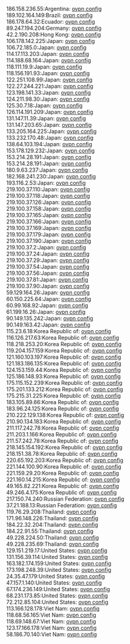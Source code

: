 186.158.236.55:Argentina: [ovpn config](vpn/186_158_236_55.ovpn)  
189.102.164.149:Brazil: [ovpn config](vpn/189_102_164_149.ovpn)  
186.178.64.32:Ecuador: [ovpn config](vpn/186_178_64_32.ovpn)  
89.247.194.204:Germany: [ovpn config](vpn/89_247_194_204.ovpn)  
42.2.190.208:Hong Kong: [ovpn config](vpn/42_2_190_208.ovpn)  
106.178.142.225:Japan: [ovpn config](vpn/106_178_142_225.ovpn)  
106.72.185.0:Japan: [ovpn config](vpn/106_72_185_0.ovpn)  
114.17.113.203:Japan: [ovpn config](vpn/114_17_113_203.ovpn)  
114.188.68.164:Japan: [ovpn config](vpn/114_188_68_164.ovpn)  
118.111.19.9:Japan: [ovpn config](vpn/118_111_19_9.ovpn)  
118.156.191.93:Japan: [ovpn config](vpn/118_156_191_93.ovpn)  
122.251.108.99:Japan: [ovpn config](vpn/122_251_108_99.ovpn)  
122.27.244.221:Japan: [ovpn config](vpn/122_27_244_221.ovpn)  
123.198.141.33:Japan: [ovpn config](vpn/123_198_141_33.ovpn)  
124.211.98.30:Japan: [ovpn config](vpn/124_211_98_30.ovpn)  
125.30.7.18:Japan: [ovpn config](vpn/125_30_7_18.ovpn)  
126.114.191.209:Japan: [ovpn config](vpn/126_114_191_209.ovpn)  
131.147.11.39:Japan: [ovpn config](vpn/131_147_11_39.ovpn)  
131.147.203.65:Japan: [ovpn config](vpn/131_147_203_65.ovpn)  
133.205.164.225:Japan: [ovpn config](vpn/133_205_164_225.ovpn)  
133.232.170.48:Japan: [ovpn config](vpn/133_232_170_48.ovpn)  
138.64.103.194:Japan: [ovpn config](vpn/138_64_103_194.ovpn)  
153.178.129.232:Japan: [ovpn config](vpn/153_178_129_232.ovpn)  
153.214.28.191:Japan: [ovpn config](vpn/153_214_28_191.ovpn)  
153.214.28.191:Japan: [ovpn config](vpn/153_214_28_191.ovpn)  
180.9.63.237:Japan: [ovpn config](vpn/180_9_63_237.ovpn)  
182.168.241.230:Japan: [ovpn config](vpn/182_168_241_230.ovpn)  
193.116.2.53:Japan: [ovpn config](vpn/193_116_2_53.ovpn)  
219.100.37.110:Japan: [ovpn config](vpn/219_100_37_110.ovpn)  
219.100.37.118:Japan: [ovpn config](vpn/219_100_37_118.ovpn)  
219.100.37.126:Japan: [ovpn config](vpn/219_100_37_126.ovpn)  
219.100.37.158:Japan: [ovpn config](vpn/219_100_37_158.ovpn)  
219.100.37.165:Japan: [ovpn config](vpn/219_100_37_165.ovpn)  
219.100.37.166:Japan: [ovpn config](vpn/219_100_37_166.ovpn)  
219.100.37.169:Japan: [ovpn config](vpn/219_100_37_169.ovpn)  
219.100.37.179:Japan: [ovpn config](vpn/219_100_37_179.ovpn)  
219.100.37.190:Japan: [ovpn config](vpn/219_100_37_190.ovpn)  
219.100.37.2:Japan: [ovpn config](vpn/219_100_37_2.ovpn)  
219.100.37.24:Japan: [ovpn config](vpn/219_100_37_24.ovpn)  
219.100.37.29:Japan: [ovpn config](vpn/219_100_37_29.ovpn)  
219.100.37.54:Japan: [ovpn config](vpn/219_100_37_54.ovpn)  
219.100.37.56:Japan: [ovpn config](vpn/219_100_37_56.ovpn)  
219.100.37.81:Japan: [ovpn config](vpn/219_100_37_81.ovpn)  
219.100.37.90:Japan: [ovpn config](vpn/219_100_37_90.ovpn)  
59.129.164.26:Japan: [ovpn config](vpn/59_129_164_26.ovpn)  
60.150.225.64:Japan: [ovpn config](vpn/60_150_225_64.ovpn)  
60.99.168.92:Japan: [ovpn config](vpn/60_99_168_92.ovpn)  
61.199.16.26:Japan: [ovpn config](vpn/61_199_16_26.ovpn)  
90.149.135.242:Japan: [ovpn config](vpn/90_149_135_242.ovpn)  
90.149.163.42:Japan: [ovpn config](vpn/90_149_163_42.ovpn)  
115.23.6.18:Korea Republic of: [ovpn config](vpn/115_23_6_18.ovpn)  
116.126.217.63:Korea Republic of: [ovpn config](vpn/116_126_217_63.ovpn)  
118.218.253.20:Korea Republic of: [ovpn config](vpn/118_218_253_20.ovpn)  
119.204.157.159:Korea Republic of: [ovpn config](vpn/119_204_157_159.ovpn)  
121.160.103.197:Korea Republic of: [ovpn config](vpn/121_160_103_197.ovpn)  
121.183.186.135:Korea Republic of: [ovpn config](vpn/121_183_186_135.ovpn)  
124.153.159.44:Korea Republic of: [ovpn config](vpn/124_153_159_44.ovpn)  
125.186.148.93:Korea Republic of: [ovpn config](vpn/125_186_148_93.ovpn)  
175.115.152.239:Korea Republic of: [ovpn config](vpn/175_115_152_239.ovpn)  
175.201.133.212:Korea Republic of: [ovpn config](vpn/175_201_133_212.ovpn)  
175.215.31.225:Korea Republic of: [ovpn config](vpn/175_215_31_225.ovpn)  
183.105.89.66:Korea Republic of: [ovpn config](vpn/183_105_89_66.ovpn)  
183.96.24.125:Korea Republic of: [ovpn config](vpn/183_96_24_125.ovpn)  
210.222.129.138:Korea Republic of: [ovpn config](vpn/210_222_129_138.ovpn)  
210.90.134.183:Korea Republic of: [ovpn config](vpn/210_90_134_183.ovpn)  
211.117.242.78:Korea Republic of: [ovpn config](vpn/211_117_242_78.ovpn)  
211.203.1.166:Korea Republic of: [ovpn config](vpn/211_203_1_166.ovpn)  
211.57.242.78:Korea Republic of: [ovpn config](vpn/211_57_242_78.ovpn)  
218.145.154.192:Korea Republic of: [ovpn config](vpn/218_145_154_192.ovpn)  
218.151.38.78:Korea Republic of: [ovpn config](vpn/218_151_38_78.ovpn)  
220.65.192.203:Korea Republic of: [ovpn config](vpn/220_65_192_203.ovpn)  
221.144.100.90:Korea Republic of: [ovpn config](vpn/221_144_100_90.ovpn)  
221.159.29.20:Korea Republic of: [ovpn config](vpn/221_159_29_20.ovpn)  
221.160.14.215:Korea Republic of: [ovpn config](vpn/221_160_14_215.ovpn)  
49.165.82.221:Korea Republic of: [ovpn config](vpn/49_165_82_221.ovpn)  
49.246.4.175:Korea Republic of: [ovpn config](vpn/49_246_4_175.ovpn)  
217.150.74.240:Russian Federation: [ovpn config](vpn/217_150_74_240.ovpn)  
37.21.188.13:Russian Federation: [ovpn config](vpn/37_21_188_13.ovpn)  
119.76.29.208:Thailand: [ovpn config](vpn/119_76_29_208.ovpn)  
171.96.148.226:Thailand: [ovpn config](vpn/171_96_148_226.ovpn)  
184.22.32.204:Thailand: [ovpn config](vpn/184_22_32_204.ovpn)  
184.22.91.55:Thailand: [ovpn config](vpn/184_22_91_55.ovpn)  
49.228.224.50:Thailand: [ovpn config](vpn/49_228_224_50.ovpn)  
49.228.235.69:Thailand: [ovpn config](vpn/49_228_235_69.ovpn)  
129.151.219.17:United States: [ovpn config](vpn/129_151_219_17.ovpn)  
131.156.39.114:United States: [ovpn config](vpn/131_156_39_114.ovpn)  
163.182.174.159:United States: [ovpn config](vpn/163_182_174_159.ovpn)  
173.198.248.39:United States: [ovpn config](vpn/173_198_248_39.ovpn)  
24.35.47.179:United States: [ovpn config](vpn/24_35_47_179.ovpn)  
47.157.1.140:United States: [ovpn config](vpn/47_157_1_140.ovpn)  
67.174.236.149:United States: [ovpn config](vpn/67_174_236_149.ovpn)  
68.231.173.85:United States: [ovpn config](vpn/68_231_173_85.ovpn)  
72.212.85.104:United States: [ovpn config](vpn/72_212_85_104.ovpn)  
113.166.128.178:Viet Nam: [ovpn config](vpn/113_166_128_178.ovpn)  
118.68.56.165:Viet Nam: [ovpn config](vpn/118_68_56_165.ovpn)  
118.69.148.67:Viet Nam: [ovpn config](vpn/118_69_148_67.ovpn)  
123.17.166.178:Viet Nam: [ovpn config](vpn/123_17_166_178.ovpn)  
58.186.70.140:Viet Nam: [ovpn config](vpn/58_186_70_140.ovpn)  
